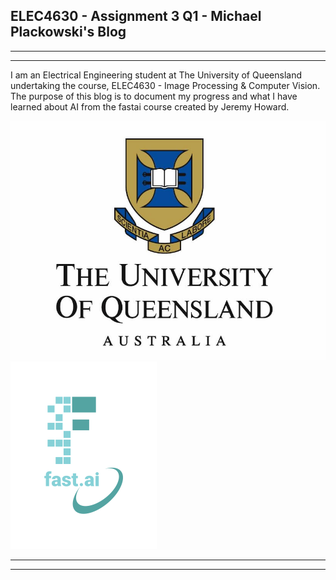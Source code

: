## ELEC4630 - Assignment 3 Q1 - Michael Plackowski's Blog
---
---
I am an Electrical Engineering student at The University of Queensland undertaking the course, ELEC4630 - Image Processing & Computer Vision. The purpose of this blog is to document my progress and what I have learned about AI from the fastai course created by Jeremy Howard.

![The University of Queensland's Logo](images/0-uq-logo.jpg "UQ's Logo")
![Image of fast.ai logo](images/logo.png)

---
---